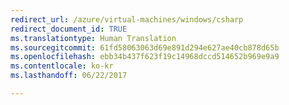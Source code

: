 ```yaml
---
redirect_url: /azure/virtual-machines/windows/csharp
redirect_document_id: TRUE
ms.translationtype: Human Translation
ms.sourcegitcommit: 61fd58063063d69e891d294e627ae40cb878d65b
ms.openlocfilehash: ebb34b437f623f19c14968dccd514652b969e9a9
ms.contentlocale: ko-kr
ms.lasthandoff: 06/22/2017

---
```

